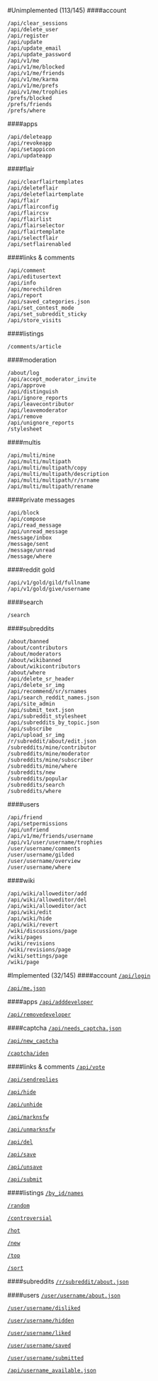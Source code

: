 <!--- Generated 2014-06-26 at 23:08:41 CDT. Do ./gradlew updateEndpoints to update. DO NOT MODIFY DIRECTLY -->
#Unimplemented (113/145)
####account
~~~
/api/clear_sessions
/api/delete_user
/api/register
/api/update
/api/update_email
/api/update_password
/api/v1/me
/api/v1/me/blocked
/api/v1/me/friends
/api/v1/me/karma
/api/v1/me/prefs
/api/v1/me/trophies
/prefs/blocked
/prefs/friends
/prefs/where
~~~

####apps
~~~
/api/deleteapp
/api/revokeapp
/api/setappicon
/api/updateapp
~~~

####flair
~~~
/api/clearflairtemplates
/api/deleteflair
/api/deleteflairtemplate
/api/flair
/api/flairconfig
/api/flaircsv
/api/flairlist
/api/flairselector
/api/flairtemplate
/api/selectflair
/api/setflairenabled
~~~

####links & comments
~~~
/api/comment
/api/editusertext
/api/info
/api/morechildren
/api/report
/api/saved_categories.json
/api/set_contest_mode
/api/set_subreddit_sticky
/api/store_visits
~~~

####listings
~~~
/comments/article
~~~

####moderation
~~~
/about/log
/api/accept_moderator_invite
/api/approve
/api/distinguish
/api/ignore_reports
/api/leavecontributor
/api/leavemoderator
/api/remove
/api/unignore_reports
/stylesheet
~~~

####multis
~~~
/api/multi/mine
/api/multi/multipath
/api/multi/multipath/copy
/api/multi/multipath/description
/api/multi/multipath/r/srname
/api/multi/multipath/rename
~~~

####private messages
~~~
/api/block
/api/compose
/api/read_message
/api/unread_message
/message/inbox
/message/sent
/message/unread
/message/where
~~~

####reddit gold
~~~
/api/v1/gold/gild/fullname
/api/v1/gold/give/username
~~~

####search
~~~
/search
~~~

####subreddits
~~~
/about/banned
/about/contributors
/about/moderators
/about/wikibanned
/about/wikicontributors
/about/where
/api/delete_sr_header
/api/delete_sr_img
/api/recommend/sr/srnames
/api/search_reddit_names.json
/api/site_admin
/api/submit_text.json
/api/subreddit_stylesheet
/api/subreddits_by_topic.json
/api/subscribe
/api/upload_sr_img
/r/subreddit/about/edit.json
/subreddits/mine/contributor
/subreddits/mine/moderator
/subreddits/mine/subscriber
/subreddits/mine/where
/subreddits/new
/subreddits/popular
/subreddits/search
/subreddits/where
~~~

####users
~~~
/api/friend
/api/setpermissions
/api/unfriend
/api/v1/me/friends/username
/api/v1/user/username/trophies
/user/username/comments
/user/username/gilded
/user/username/overview
/user/username/where
~~~

####wiki
~~~
/api/wiki/alloweditor/add
/api/wiki/alloweditor/del
/api/wiki/alloweditor/act
/api/wiki/edit
/api/wiki/hide
/api/wiki/revert
/wiki/discussions/page
/wiki/pages
/wiki/revisions
/wiki/revisions/page
/wiki/settings/page
/wiki/page
~~~

#Implemented (32/145)
####account
[`/api/login`](https://github.com/thatJavaNerd/JRAW/blob/master/src/main/java/net/dean/jraw/RedditClient.java#L134)

[`/api/me.json`](https://github.com/thatJavaNerd/JRAW/blob/master/src/main/java/net/dean/jraw/RedditClient.java#L170)

####apps
[`/api/adddeveloper`](https://github.com/thatJavaNerd/JRAW/blob/master/src/main/java/net/dean/jraw/models/LoggedInAccount.java#L197)

[`/api/removedeveloper`](https://github.com/thatJavaNerd/JRAW/blob/master/src/main/java/net/dean/jraw/models/LoggedInAccount.java#L206)

####captcha
[`/api/needs_captcha.json`](https://github.com/thatJavaNerd/JRAW/blob/master/src/main/java/net/dean/jraw/RedditClient.java#L200)

[`/api/new_captcha`](https://github.com/thatJavaNerd/JRAW/blob/master/src/main/java/net/dean/jraw/RedditClient.java#L216)

[`/captcha/iden`](https://github.com/thatJavaNerd/JRAW/blob/master/src/main/java/net/dean/jraw/RedditClient.java#L237)

####links & comments
[`/api/vote`](https://github.com/thatJavaNerd/JRAW/blob/master/src/main/java/net/dean/jraw/models/LoggedInAccount.java#L84)

[`/api/sendreplies`](https://github.com/thatJavaNerd/JRAW/blob/master/src/main/java/net/dean/jraw/models/LoggedInAccount.java#L135)

[`/api/hide`](https://github.com/thatJavaNerd/JRAW/blob/master/src/main/java/net/dean/jraw/models/LoggedInAccount.java#L215)

[`/api/unhide`](https://github.com/thatJavaNerd/JRAW/blob/master/src/main/java/net/dean/jraw/models/LoggedInAccount.java#L215)

[`/api/marknsfw`](https://github.com/thatJavaNerd/JRAW/blob/master/src/main/java/net/dean/jraw/models/LoggedInAccount.java#L146)

[`/api/unmarknsfw`](https://github.com/thatJavaNerd/JRAW/blob/master/src/main/java/net/dean/jraw/models/LoggedInAccount.java#L146)

[`/api/del`](https://github.com/thatJavaNerd/JRAW/blob/master/src/main/java/net/dean/jraw/models/LoggedInAccount.java#L162)

[`/api/save`](https://github.com/thatJavaNerd/JRAW/blob/master/src/main/java/net/dean/jraw/models/LoggedInAccount.java#L128)

[`/api/unsave`](https://github.com/thatJavaNerd/JRAW/blob/master/src/main/java/net/dean/jraw/models/LoggedInAccount.java#L128)

[`/api/submit`](https://github.com/thatJavaNerd/JRAW/blob/master/src/main/java/net/dean/jraw/models/LoggedInAccount.java#L27)

####listings
[`/by_id/names`](https://github.com/thatJavaNerd/JRAW/blob/master/src/main/java/net/dean/jraw/pagination/SpecificPaginator.java#L25)

[`/random`](https://github.com/thatJavaNerd/JRAW/blob/master/src/main/java/net/dean/jraw/RedditClient.java#L279)

[`/controversial`](https://github.com/thatJavaNerd/JRAW/blob/master/src/main/java/net/dean/jraw/pagination/SimplePaginator.java#L23)

[`/hot`](https://github.com/thatJavaNerd/JRAW/blob/master/src/main/java/net/dean/jraw/pagination/SimplePaginator.java#L23)

[`/new`](https://github.com/thatJavaNerd/JRAW/blob/master/src/main/java/net/dean/jraw/pagination/SimplePaginator.java#L23)

[`/top`](https://github.com/thatJavaNerd/JRAW/blob/master/src/main/java/net/dean/jraw/pagination/SimplePaginator.java#L23)

[`/sort`](https://github.com/thatJavaNerd/JRAW/blob/master/src/main/java/net/dean/jraw/pagination/SimplePaginator.java#L23)

####subreddits
[`/r/subreddit/about.json`](https://github.com/thatJavaNerd/JRAW/blob/master/src/main/java/net/dean/jraw/RedditClient.java#L270)

####users
[`/user/username/about.json`](https://github.com/thatJavaNerd/JRAW/blob/master/src/main/java/net/dean/jraw/RedditClient.java#L254)

[`/user/username/disliked`](https://github.com/thatJavaNerd/JRAW/blob/master/src/main/java/net/dean/jraw/pagination/UserPaginatorSubmission.java#L30)

[`/user/username/hidden`](https://github.com/thatJavaNerd/JRAW/blob/master/src/main/java/net/dean/jraw/pagination/UserPaginatorSubmission.java#L30)

[`/user/username/liked`](https://github.com/thatJavaNerd/JRAW/blob/master/src/main/java/net/dean/jraw/pagination/UserPaginatorSubmission.java#L30)

[`/user/username/saved`](https://github.com/thatJavaNerd/JRAW/blob/master/src/main/java/net/dean/jraw/pagination/UserPaginatorSubmission.java#L30)

[`/user/username/submitted`](https://github.com/thatJavaNerd/JRAW/blob/master/src/main/java/net/dean/jraw/pagination/UserPaginatorSubmission.java#L30)

[`/api/username_available.json`](https://github.com/thatJavaNerd/JRAW/blob/master/src/main/java/net/dean/jraw/RedditClient.java#L275)

